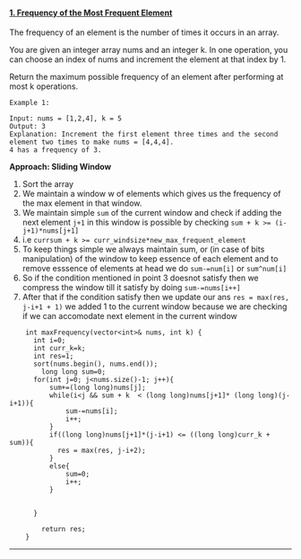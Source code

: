 #### [1. Frequency of the Most Frequent Element](https://leetcode.com/problems/frequency-of-the-most-frequent-element/)
The frequency of an element is the number of times it occurs in an array.  

You are given an integer array nums and an integer k. In one operation, you can choose an index of nums and increment the element at that index by 1.  

Return the maximum possible frequency of an element after performing at most k operations.  

 
```
Example 1:

Input: nums = [1,2,4], k = 5
Output: 3
Explanation: Increment the first element three times and the second element two times to make nums = [4,4,4].
4 has a frequency of 3.
```

**Approach: Sliding Window**
1.  Sort the array
2.  We maintain a window w of elements which gives us the frequency of the max element in that window.
3.  We maintain simple `sum` of the current window and check if adding the next element `j+1` in this window is possible by checking `sum + k >= (i-j+1)*nums[j+1]` 
4.  i.e `currsum + k >= curr_windsize*new_max_frequent_element`
5.  To keep things simple we always maintain sum, or (in case of bits manipulation) of the window to keep essence of each element and to remove esssence of elements at head we do `sum-=num[i]` or `sum^num[i]`     
6.  So if the condition mentioned in point 3 doesnot satisfy then we compress the window till it satisfy by doing `sum-=nums[i++]`
7.  After that if the condition satisfy then we update our ans `res = max(res, j-i+1 + 1)` we added 1 to the current window because we are checking if we can accomodate next element in the current window

```
    int maxFrequency(vector<int>& nums, int k) {
      int i=0;
      int curr_k=k;
      int res=1;
      sort(nums.begin(), nums.end());
        long long sum=0;
      for(int j=0; j<nums.size()-1; j++){
          sum+=(long long)nums[j];
          while(i<j && sum + k  < (long long)nums[j+1]* (long long)(j-i+1)){
              sum-=nums[i];
              i++;
          }
          if((long long)nums[j+1]*(j-i+1) <= ((long long)curr_k + sum)){
            res = max(res, j-i+2);  
          }
          else{
              sum=0; 
              i++;
          }
          
         
      }
        
        return res;
    }

```

---
